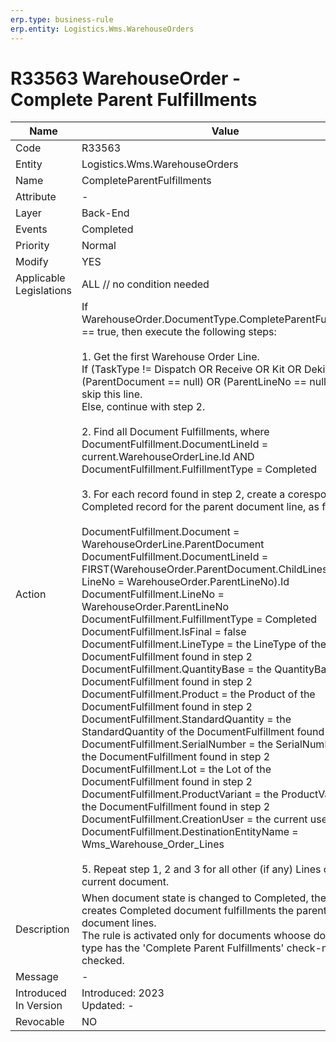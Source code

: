 ```yaml
---
erp.type: business-rule
erp.entity: Logistics.Wms.WarehouseOrders
---
```


# R33563 WarehouseOrder - Complete Parent Fulfillments

| Name | Value |
| ---- | ----- |
| Code | R33563 |
| Entity | Logistics.Wms.WarehouseOrders |
| Name | CompleteParentFulfillments |
| Attribute |- |
| Layer | Back-End                                        |
| Events | Completed |
| Priority | Normal |
| Modify | YES |
| Applicable Legislations | ALL // no condition needed |
| Action | If WarehouseOrder.DocumentType.CompleteParentFulfillments == true, then execute the following steps: <br/><br/> 1. Get the first Warehouse Order Line. <br/> If (TaskType != Dispatch OR Receive OR Kit OR Dekit) OR (ParentDocument == null) OR (ParentLineNo == null), then skip this line. <br/> Else, continue with step 2. <br/><br/>2. Find all Document Fulfillments, where DocumentFulfillment.DocumentLineId = current.WarehouseOrderLine.Id AND DocumentFulfillment.FulfillmentType = Completed<br/><br/>3. For each record found in step 2, create a coresponding Completed record for the parent document line, as follows:<br/><br/>DocumentFulfillment.Document = WarehouseOrderLine.ParentDocument<br/>DocumentFulfillment.DocumentLineId = FIRST(WarehouseOrder.ParentDocument.ChildLines, where LineNo = WarehouseOrder.ParentLineNo).Id<br/>DocumentFulfillment.LineNo = WarehouseOrder.ParentLineNo<br/>DocumentFulfillment.FulfillmentType = Completed<br/>DocumentFulfillment.IsFinal = false<br/>DocumentFulfillment.LineType = the LineType of the DocumentFulfillment found in step 2<br/>DocumentFulfillment.QuantityBase = the QuantityBase of the DocumentFulfillment found in step 2<br/>DocumentFulfillment.Product = the Product of the DocumentFulfillment found in step 2<br/>DocumentFulfillment.StandardQuantity = the StandardQuantity of the DocumentFulfillment found in step 2<br/>DocumentFulfillment.SerialNumber = the SerialNumber of the DocumentFulfillment found in step 2<br/>DocumentFulfillment.Lot = the Lot of the DocumentFulfillment found in step 2<br/>DocumentFulfillment.ProductVariant = the ProductVariant of the DocumentFulfillment found in step 2 <br/>DocumentFulfillment.CreationUser = the current user <br/> DocumentFulfillment.DestinationEntityName = Wms_Warehouse_Order_Lines <br/><br/> 5. Repeat step 1, 2 and 3 for all other (if any) Lines of the current document.|
| Description | When document state is changed to Completed, the rules creates Completed document fulfillments the parent document lines. <br/> The rule is activated only for documents whoose document type has the 'Complete Parent Fulfillments' check-mark checked.|
| Message |-|
| Introduced In Version | Introduced: 2023<br>Updated: - |
| Revocable | NO |

